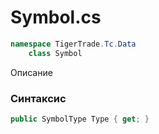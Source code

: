 
# Symbol.cs
```csharp
namespace TigerTrade.Tc.Data  
    class Symbol
```

Описание

### Синтаксис
```csharp
public SymbolType Type { get; }
```
